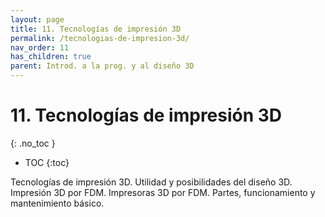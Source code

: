 ```yaml
---
layout: page
title: 11. Tecnologías de impresión 3D
permalink: /tecnologias-de-impresion-3d/
nav_order: 11
has_children: true
parent: Introd. a la prog. y al diseño 3D
---
```


# 11. Tecnologías de impresión 3D
{: .no_toc }

- TOC
{:toc}


Tecnologías de impresión 3D. Utilidad y posibilidades del diseño 3D. Impresión 3D por FDM. Impresoras 3D por FDM. Partes, funcionamiento y mantenimiento básico.